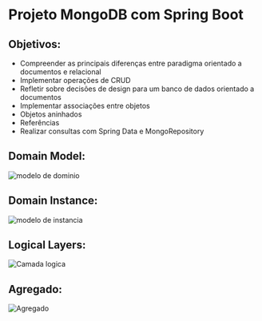 # Projeto MongoDB com Spring Boot

## Objetivos:

+ Compreender as principais diferenças entre paradigma orientado a documentos e relacional
+ Implementar operações de CRUD
+ Refletir sobre decisões de design para um banco de dados orientado a documentos
+ Implementar associações entre objetos
+ Objetos aninhados
+ Referências
+ Realizar consultas com Spring Data e MongoRepository

## Domain Model:
![modelo de dominio](https://user-images.githubusercontent.com/81187261/220808036-de763940-fe06-4cb3-8053-9708c48fd41f.png)

## Domain Instance:
![modelo de instancia](https://user-images.githubusercontent.com/81187261/220808096-adba35ad-5b56-44b8-9629-399b8b463b1b.png)

## Logical Layers:
![Camada logica](https://user-images.githubusercontent.com/81187261/220808116-fd1b3aec-2d0c-4723-b350-9f38b28c6ca0.png)

## Agregado:
![Agregado](https://user-images.githubusercontent.com/81187261/220808169-678f9b42-d41f-4b40-9f9f-894d99e388f2.png)

